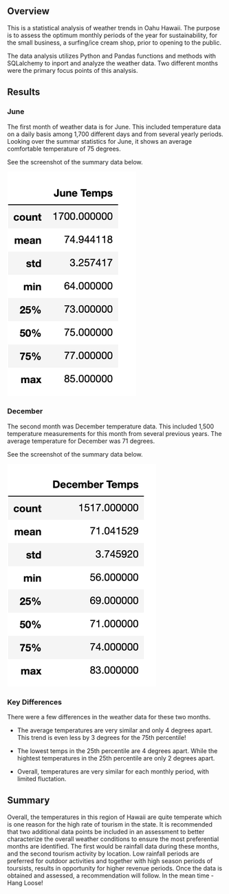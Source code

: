 ## Overview
This is a statistical analysis of weather trends in Oahu Hawaii.  The purpose is to assess the optimum monthly periods of the year for sustainability, for the  small business, a surfing/ice cream shop, prior to opening to the public.  

The data analysis utilizes Python and Pandas functions and methods with SQLalchemy to inport and analyze the weather data. Two different months were the primary focus points of this analysis.

## Results

### June
The first month of weather data is for June. This included temperature data on a daily basis among 1,700 different days and from several yearly periods. Looking over the summar statistics for June, it shows an average comfortable temperature of 75 degrees. 

See the screenshot of the summary data below. 

![June Data](/June.png)

### December
The second month was December temperature data. This included 1,500 temperature measurements for this month from several previous years. The average temperature for December was 71 degrees.  

See the screenshot of the summary data below. 

![December Data](/December.png)

### Key Differences 
There were a few differences in the weather data for these two months.

- The average temperatures are very similar and only 4 degrees apart.  This trend is even less by 3 degrees for the 75th percentile! 

- The lowest temps in the 25th percentile are 4 degrees apart.  While the hightest temperatures in the 25th percentile are only 2 degrees apart. 

- Overall, temperatures are very similar for each monthly period, with limited fluctation.

## Summary
Overall, the temperatures in this region of Hawaii are quite temperate which is one reason for the high rate of tourism in the state. It is recommended that two additional data points be included in an assessment to better characterize the overall weather conditions to ensure the most preferential months are identified. The first would be rainfall data during these months, and the second tourism activity by location. Low rainfall periods are preferred for outdoor activities and together with high season periods of toursists, results in opportunity for higher revenue periods. Once the data is obtained and  assessed, a recommendation will follow. In the mean time - Hang Loose!

